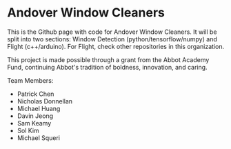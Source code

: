 # Andover Window Cleaners

This is the Github page with code for Andover Window Cleaners. 
It will be split into two sections: Window Detection (python/tensorflow/numpy) and Flight (c++/arduino). For Flight, check other repositories in this organization.  
  
This project is made possible through a grant from the Abbot Academy Fund, continuing Abbot's tradition of boldness, innovation, and caring.

Team Members:
* Patrick Chen
* Nicholas Donnellan
* Michael Huang
* Davin Jeong
* Sam Keamy
* Sol Kim
* Michael Squeri
